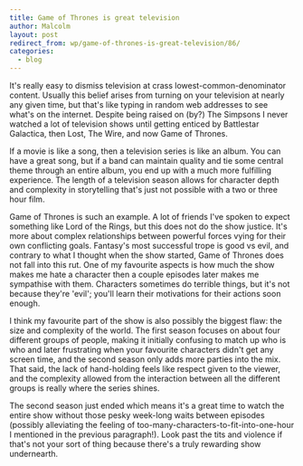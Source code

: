 ```yaml
---
title: Game of Thrones is great television
author: Malcolm
layout: post
redirect_from: wp/game-of-thrones-is-great-television/86/
categories:
  - blog
---
```

It's really easy to dismiss television at crass lowest-common-denominator content. Usually this belief arises from turning on your television at nearly any given time, but that's like typing in random web addresses to see what's on the internet. Despite being raised on (by?) The Simpsons I never watched a lot of television shows until getting enticed by Battlestar Galactica, then Lost, The Wire, and now Game of Thrones.

If a movie is like a song, then a television series is like an album. You can have a great song, but if a band can maintain quality and tie some central theme through an entire album, you end up with a much more fulfilling experience. The length of a television season allows for character depth and complexity in storytelling that's just not possible with a two or three hour film.

Game of Thrones is such an example. A lot of friends I've spoken to expect something like Lord of the Rings, but this does not do the show justice. It's more about complex relationships between powerful forces vying for their own conflicting goals. Fantasy's most successful trope is good vs evil, and contrary to what I thought when the show started, Game of Thrones does not fall into this rut. One of my favourite aspects is how much the show makes me hate a character then a couple episodes later makes me sympathise with them. Characters sometimes do terrible things, but it's not because they're 'evil'; you'll learn their motivations for their actions soon enough.

I think my favourite part of the show is also possibly the biggest flaw: the size and complexity of the world. The first season focuses on about four different groups of people, making it initially confusing to match up who is who and later frustrating when your favourite characters didn't get any screen time, and the second season only adds more parties into the mix. That said, the lack of hand-holding feels like respect given to the viewer, and the complexity allowed from the interaction between all the different groups is really where the series shines.

The second season just ended which means it's a great time to watch the entire show without those pesky week-long waits between episodes (possibly alleviating the feeling of too-many-characters-to-fit-into-one-hour I mentioned in the previous paragraph!). Look past the tits and violence if that's not your sort of thing because there's a truly rewarding show undernearth.